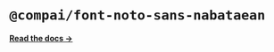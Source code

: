 # `@compai/font-noto-sans-nabataean`

[**Read the docs &rarr;**](https://components.ai/docs/typefaces/noto-sans-nabataean)
